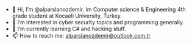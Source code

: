 - 👋 Hi, I’m @alparslanozdemir. Im Computer science & Engineering 4th grade student at Kocaeli University, Turkey.
- 👀 I’m interested in cyber security topics and programming generally.
- 🌱 I’m currently learning C# and hacking stuff.
- 📫 How to reach me: alparslanozdemir@outlook.com.tr

<!---
alparslanozdemir/alparslanozdemir is a ✨ special ✨ repository because its `README.md` (this file) appears on your GitHub profile.
You can click the Preview link to take a look at your changes.
--->
